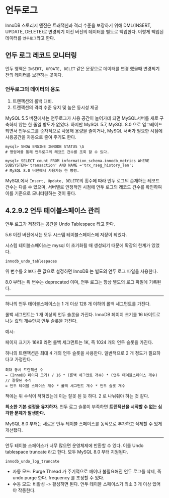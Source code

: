 # 언두로그 

InnoDB 스토리지 엔진은 트래잭션과 격리 수준을 보장하기 위해 DML(INSERT, UPDATE, DELETE)로 변경되기 이전 버전의 데이터를 별도로 백업한다.
이렇게 백업된 데이터를 `언두로그`라고 한다.

## 언두 로그 레코드 모니터링

언두 영역은 `INSERT, UPDATE, DELET` 같은 문장으로 데이터를 변경 했을때 변경되기 전의 데이터를 보관하는 곳이다.

### 언두로그의 데이터의 용도
1. 트랜잭션의 롤백 대비.
2. 트랜잭션의 격리 수준 유지 및 높은 동시성 제공

MySQL 5.5 버전에서는 언두로그가 사용 공간이 늘어가데 되면 MySQL서버를 새로 구축하지 않는 한 줄일 방도가 없었다. 하지만 MySQL 5.7, MySQL 8.0 으로 업그레이드 되면서 언두로그를 순차적으로 사용해 용량을 줄이거나, MySQL 서버가 필요한 시점에 사용공간을 자동으로 줄여 주기도 한다.

```
mysql> SHOW ENGINE INNODB STATUS \G
# 명령어를 통해 언두로그의 레코드 건수를 조회 할 수 있다.

mysql> SELECT count FROM information_schema.innodb_metrics WHERE SUBSYSTEM='transaction' AND NAME ='trx_rseg_history_len';
# MySQL 8.0 버전에서 사용가능 한 명령.
```

MySQL에서 `Insert, Update, DELETE`의 횟수에 따라 언두 로그의 존재하는 레코드 건수는 다를 수 있으며, 서버별로 안정적인 시점에 언두 로그의 레코드 건수를 확인하여 이를 기준으로 모니터링하는 것이 좋다.

## 4.2.9.2 언두 테이블스페이스 관리

언두 로그가 저장되는 공간을 Undo Tablespace 라고 한다.

5.6 이전 버전에서는 모두 시스템 테이블스페이스에 저장이 되었다.

시스템 테이블스페이스는 mysql 이 초기화될 때 생성되기 때문에 확장의 한계가 있었다.

```
innodb_undo_tablespaces
```

위 변수를 2 보다 큰 값으로 설정하면 InnoDB 는 별도의 언두 로그 파일을 사용한다.

8.0 부터는 위 변수는 deprecated 이며, 언두 로그는 항상 별도의 로그 파일에 기록된다.

---

하나의 언두 테이블스페이스는 1 개 이상 128 개 이하의 롤백 세그먼트를 가진다.

롤백 세그먼트는 1 개 이상의 언두 슬롯을 가진다. InnoDB 페이지 크기를 16 바이트로 나눈 값의 개수만큼 언두 슬롯을 가진다.

예시:

페이지 크기가 16KB 라면 롤백 세그먼트는 1K, 즉 1024 개의 언두 슬롯을 가진다.

하나의 트랜잭션은 최대 4 개의 언두 슬롯을 사용한다. 일반적으로 2 개 정도가 필요하다고 가정한다.

```
최대 동시 트랜잭션 수 
= (InnoDB 페이지 크기) / 16 * (롤백 세그먼트 개수) * (언두 테이블스페이스 개수) // 잘못된 수식
= 언두 테이블 스페이스 개수 * 롤백 세그먼트 개수 * 언두 슬롯 개수
```

책에는 위 수식이 적혀있는데 이는 잘못 된 듯 하다. 2 로 나눠줘야 하는 것 같다.

**최소한 기본 설정을 유지하자.** 언두 로그 슬롯이 부족하면 **트랜잭션을 시작할 수 없는 심각한 문제가 발생한다.**

MySQL 8.0 부터는 새로운 언두 테이블 스페이스를 동적으로 추가하고 삭제할 수 있게 개선됐다.

---

언두 테이블 스페이스가 너무 많으면 운영체제에 반환할 수 있다. 이를 Undo tablespace truncate 라고 한다. 모두 MySQL 8.0 부터 지원된다.

```
innodb_undo_log_truncate
```

- 자동 모드: Purge Thread 가 주기적으로 깨어나 불필요해진 언두 로그를 삭제, 즉 undo purge 한다. frequency 를 조정할 수 있다.
- 수동 모드: 비활성 -> 활성하면 된다. 언두 테이블 스페이스가 최소 3 개 이상 있어야 작동한다.
